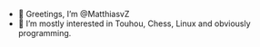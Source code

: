 - 👋 Greetings, I’m @MatthiasvZ
- 👀 I’m mostly interested in Touhou, Chess, Linux and obviously programming.
